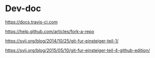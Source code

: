 # Dev-doc

https://docs.travis-ci.com

https://help.github.com/articles/fork-a-repo

https://svij.org/blog/2014/10/25/git-fur-einsteiger-teil-1/

https://svij.org/blog/2015/05/10/git-fur-einsteiger-teil-4-github-edition/
